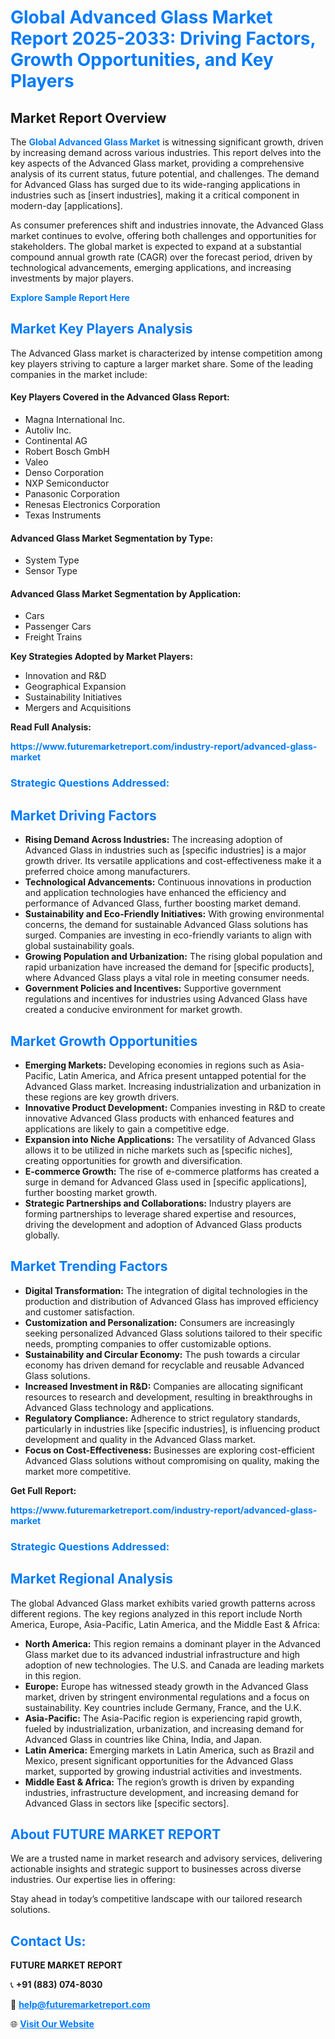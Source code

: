 <h1 style="color: #007BFF;">Global Advanced Glass Market Report 2025-2033: Driving Factors, Growth Opportunities, and Key Players</h1>

<section id="overview">
<h2>Market Report Overview</h2>
<p>The <a href="https://www.futuremarketreport.com/industry-report/advanced-glass-market" style="color: #007BFF; text-decoration: none;"><strong>Global Advanced Glass Market</strong></a> is witnessing significant growth, driven by increasing demand across various industries. This report delves into the key aspects of the Advanced Glass market, providing a comprehensive analysis of its current status, future potential, and challenges. The demand for Advanced Glass has surged due to its wide-ranging applications in industries such as [insert industries], making it a critical component in modern-day [applications].</p>
<p>As consumer preferences shift and industries innovate, the Advanced Glass market continues to evolve, offering both challenges and opportunities for stakeholders. The global market is expected to expand at a substantial compound annual growth rate (CAGR) over the forecast period, driven by technological advancements, emerging applications, and increasing investments by major players.</p>
</section>

<section id="overview">
<p><a href="https://www.futuremarketreport.com/request-sample/reportId=36923" style="color: #007BFF; text-decoration: none;"><strong>Explore Sample Report Here</strong></a></p>
</section>

<section id="key-players">
<h2 style="color: #007BFF;">Market Key Players Analysis</h2>
<p>The Advanced Glass market is characterized by intense competition among key players striving to capture a larger market share. Some of the leading companies in the market include:</p>
<h4>Key Players Covered in the Advanced Glass Report:</h4>
<ul><li>Magna International Inc.</li><li>Autoliv Inc.</li><li>Continental AG</li><li>Robert Bosch GmbH</li><li>Valeo</li><li>Denso Corporation</li><li>NXP Semiconductor</li><li>Panasonic Corporation</li><li>Renesas Electronics Corporation</li><li>Texas Instruments</li></ul>
<h4>Advanced Glass Market Segmentation by Type:</h4>
<ul><li>System Type</li><li>Sensor Type</li></ul>

<h4>Advanced Glass Market Segmentation by Application:</h4>
<ul><li>Cars</li><li>Passenger Cars</li><li>Freight Trains</li></ul>
<p><strong>Key Strategies Adopted by Market Players:</strong></p>
<ul>
<li>Innovation and R&D</li>
<li>Geographical Expansion</li>
<li>Sustainability Initiatives</li>
<li>Mergers and Acquisitions</li>
</ul>
</section>

<section>
<p><strong>Read Full Analysis: </strong></p><a href="https://www.futuremarketreport.com/industry-report/advanced-glass-market" style="color: #007BFF; text-decoration: none;"><strong>https://www.futuremarketreport.com/industry-report/advanced-glass-market</strong></a>
<h3 style="color: #007BFF;">Strategic Questions Addressed:</h3>
</section>

<section id="driving-factors">
<h2 style="color: #007BFF;">Market Driving Factors</h2>
<ul>
<li><strong>Rising Demand Across Industries:</strong> The increasing adoption of Advanced Glass in industries such as [specific industries] is a major growth driver. Its versatile applications and cost-effectiveness make it a preferred choice among manufacturers.</li>
<li><strong>Technological Advancements:</strong> Continuous innovations in production and application technologies have enhanced the efficiency and performance of Advanced Glass, further boosting market demand.</li>
<li><strong>Sustainability and Eco-Friendly Initiatives:</strong> With growing environmental concerns, the demand for sustainable Advanced Glass solutions has surged. Companies are investing in eco-friendly variants to align with global sustainability goals.</li>
<li><strong>Growing Population and Urbanization:</strong> The rising global population and rapid urbanization have increased the demand for [specific products], where Advanced Glass plays a vital role in meeting consumer needs.</li>
<li><strong>Government Policies and Incentives:</strong> Supportive government regulations and incentives for industries using Advanced Glass have created a conducive environment for market growth.</li>
</ul>
</section>

<section id="growth-opportunities">
<h2 style="color: #007BFF;">Market Growth Opportunities</h2>
<ul>
<li><strong>Emerging Markets:</strong> Developing economies in regions such as Asia-Pacific, Latin America, and Africa present untapped potential for the Advanced Glass market. Increasing industrialization and urbanization in these regions are key growth drivers.</li>
<li><strong>Innovative Product Development:</strong> Companies investing in R&D to create innovative Advanced Glass products with enhanced features and applications are likely to gain a competitive edge.</li>
<li><strong>Expansion into Niche Applications:</strong> The versatility of Advanced Glass allows it to be utilized in niche markets such as [specific niches], creating opportunities for growth and diversification.</li>
<li><strong>E-commerce Growth:</strong> The rise of e-commerce platforms has created a surge in demand for Advanced Glass used in [specific applications], further boosting market growth.</li>
<li><strong>Strategic Partnerships and Collaborations:</strong> Industry players are forming partnerships to leverage shared expertise and resources, driving the development and adoption of Advanced Glass products globally.</li>
</ul>
</section>

<section id="trending-factors">
<h2 style="color: #007BFF;">Market Trending Factors</h2>
<ul>
<li><strong>Digital Transformation:</strong> The integration of digital technologies in the production and distribution of Advanced Glass has improved efficiency and customer satisfaction.</li>
<li><strong>Customization and Personalization:</strong> Consumers are increasingly seeking personalized Advanced Glass solutions tailored to their specific needs, prompting companies to offer customizable options.</li>
<li><strong>Sustainability and Circular Economy:</strong> The push towards a circular economy has driven demand for recyclable and reusable Advanced Glass solutions.</li>
<li><strong>Increased Investment in R&D:</strong> Companies are allocating significant resources to research and development, resulting in breakthroughs in Advanced Glass technology and applications.</li>
<li><strong>Regulatory Compliance:</strong> Adherence to strict regulatory standards, particularly in industries like [specific industries], is influencing product development and quality in the Advanced Glass market.</li>
<li><strong>Focus on Cost-Effectiveness:</strong> Businesses are exploring cost-efficient Advanced Glass solutions without compromising on quality, making the market more competitive.</li>
</ul>
</section>

<section>
<p><strong>Get Full Report: </strong></p><a href="https://www.futuremarketreport.com/industry-report/advanced-glass-market" style="color: #007BFF; text-decoration: none;"><strong>https://www.futuremarketreport.com/industry-report/advanced-glass-market</strong></a>
<h3 style="color: #007BFF;">Strategic Questions Addressed:</h3>
</section>


<section id="regional-analysis">
<h2 style="color: #007BFF;">Market Regional Analysis</h2>
<p>The global Advanced Glass market exhibits varied growth patterns across different regions. The key regions analyzed in this report include North America, Europe, Asia-Pacific, Latin America, and the Middle East & Africa:</p>
<ul>
<li><strong>North America:</strong> This region remains a dominant player in the Advanced Glass market due to its advanced industrial infrastructure and high adoption of new technologies. The U.S. and Canada are leading markets in this region.</li>
<li><strong>Europe:</strong> Europe has witnessed steady growth in the Advanced Glass market, driven by stringent environmental regulations and a focus on sustainability. Key countries include Germany, France, and the U.K.</li>
<li><strong>Asia-Pacific:</strong> The Asia-Pacific region is experiencing rapid growth, fueled by industrialization, urbanization, and increasing demand for Advanced Glass in countries like China, India, and Japan.</li>
<li><strong>Latin America:</strong> Emerging markets in Latin America, such as Brazil and Mexico, present significant opportunities for the Advanced Glass market, supported by growing industrial activities and investments.</li>
<li><strong>Middle East & Africa:</strong> The region’s growth is driven by expanding industries, infrastructure development, and increasing demand for Advanced Glass in sectors like [specific sectors].</li>
</ul>
</section>

<footer>
<h2 style="color: #007BFF;">About FUTURE MARKET REPORT</h2>
<p>We are a trusted name in market research and advisory services, delivering actionable insights and strategic support to businesses across diverse industries. Our expertise lies in offering:</p>

<p>Stay ahead in today’s competitive landscape with our tailored research solutions.</p>

<h2 style="color: #007BFF;">Contact Us:</h2>
<p><strong>FUTURE MARKET REPORT</strong></p>
<p>📞 <strong>+91 (883) 074-8030</strong></p>
<p>📧 <strong><a href="mailto:help@futuremarketreport.com" style="color: #007BFF;">help@futuremarketreport.com</a></strong></p>
<p>🌐 <strong><a href="https://www.futuremarketreport.com/" style="color: #007BFF;">Visit Our Website</a></strong></p>
</footer>